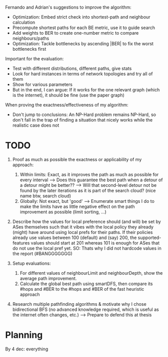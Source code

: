 Fernando and Adrian's suggestions to improve the algorithm:

- Optimization: Embed strict check into shortest-path and neighbour calculation
- Precompute shortest paths for each BE metric, use it to guide search
- Add weights to BER to create one-number metric to compare neighbours/paths
- Optimization: Tackle bottlenecks by ascending |BER| to fix the worst bottlenecks first

Important for the evaluation:

- Test with different distributions, different paths, give stats
- Look for hard instances in terms of network topologies and try all of them
- Show for various parameters
- But in the end, I can argue: If it works for the one relevant graph (which is the internet), it should be fine (use the paper graph)

When proving the exactness/effectiveness of my algorithm:

- Don't jump to conclusions: An NP-Hard problem remains NP-Hard, so don't fall in the trap of finding a situation that nicely works while the realistic case does not


# TODO

1. Proof as much as possible the exactness or applicability of my approach:
   1. Within limits: Exact, as it improves the path as much as possible for every interval --> Does this guarantee the best path when a detour of a detour might be better?? --> Will that second-level detour not be found by the later iterations as it is part of the search cloud? (nice name btw, search cloud)
   2. Globally: Not exact, but 'good' --> Enumerate smart things I do to make the limits have as little negative effect on the path improvement as possible (limit sorting, ...)

2. Describe how the values for local preference should (and will) be set by ASes themselves such that it vibes with the local policy they already (might) have around using local prefs for their paths. If their policies already use values between 100 (default) and (say) 200, the supported-features values should start at 201 whereas 101 is enough for ASes that do not use the local pref yet. SO: Thats why I did not hardcode values in the report (#BANGGGGGGG)

3. Setup evaluations:
   1. For different values of neighbourLimit and neighbourDepth, show the average path improvement.
   2. Calculate the global best path using smartDFS, then compare its #hops and #BER to the #hops and #BER of the fast heuristic approach

4. Research multiple pathfinding algorithms & motivate why I chose bidirectional BFS (no advanced knowledge required, which is useful as the internet often changes, etc.) --> Prepare to defend this at thesis

# Planning

By 4 dec: everything
